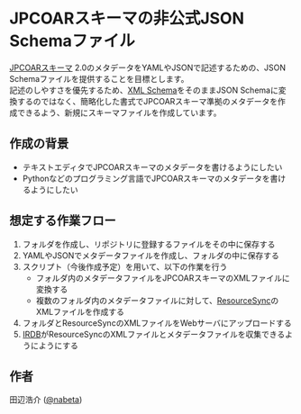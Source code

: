 # JPCOARスキーマの非公式JSON Schemaファイル

[JPCOARスキーマ](https://schema.irdb.nii.ac.jp/ja/schema) 2.0のメタデータをYAMLやJSONで記述するための、JSON Schemaファイルを提供することを目標とします。  
記述のしやすさを優先するため、[XML Schema](https://github.com/JPCOAR/schema/blob/master/2.0/jpcoar_scm.xsd)をそのままJSON Schemaに変換するのではなく、簡略化した書式でJPCOARスキーマ準拠のメタデータを作成できるよう、新規にスキーマファイルを作成しています。

## 作成の背景

- テキストエディタでJPCOARスキーマのメタデータを書けるようにしたい
- Pythonなどのプログラミング言語でJPCOARスキーマのメタデータを書けるようにしたい

## 想定する作業フロー

1. フォルダを作成し、リポジトリに登録するファイルをその中に保存する
1. YAMLやJSONでメタデータファイルを作成し、フォルダの中に保存する
1. スクリプト（今後作成予定）を用いて、以下の作業を行う
    - フォルダ内のメタデータファイルをJPCOARスキーマのXMLファイルに変換する
    - 複数のフォルダ内のメタデータファイルに対して、[ResourceSync](https://www.openarchives.org/rs/1.1/resourcesync)のXMLファイルを作成する
1. フォルダとResourceSyncのXMLファイルをWebサーバにアップロードする
1. [IRDB](https://irdb.nii.ac.jp/)がResourceSyncのXMLファイルとメタデータファイルを収集できるようにようにする

## 作者

田辺浩介 ([@nabeta](https://github.com/nabeta))
